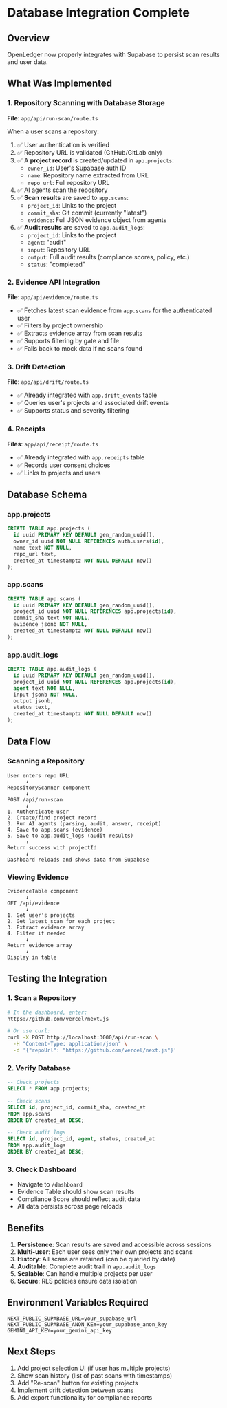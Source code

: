 # Database Integration Complete

## Overview
OpenLedger now properly integrates with Supabase to persist scan results and user data.

## What Was Implemented

### 1. Repository Scanning with Database Storage
**File**: `app/api/run-scan/route.ts`

When a user scans a repository:
1. ✅ User authentication is verified
2. ✅ Repository URL is validated (GitHub/GitLab only)
3. ✅ A **project record** is created/updated in `app.projects`:
   - `owner_id`: User's Supabase auth ID
   - `name`: Repository name extracted from URL
   - `repo_url`: Full repository URL
4. ✅ AI agents scan the repository
5. ✅ **Scan results** are saved to `app.scans`:
   - `project_id`: Links to the project
   - `commit_sha`: Git commit (currently "latest")
   - `evidence`: Full JSON evidence object from agents
6. ✅ **Audit results** are saved to `app.audit_logs`:
   - `project_id`: Links to the project
   - `agent`: "audit"
   - `input`: Repository URL
   - `output`: Full audit results (compliance scores, policy, etc.)
   - `status`: "completed"

### 2. Evidence API Integration
**File**: `app/api/evidence/route.ts`

- ✅ Fetches latest scan evidence from `app.scans` for the authenticated user
- ✅ Filters by project ownership
- ✅ Extracts evidence array from scan results
- ✅ Supports filtering by gate and file
- ✅ Falls back to mock data if no scans found

### 3. Drift Detection
**File**: `app/api/drift/route.ts`

- ✅ Already integrated with `app.drift_events` table
- ✅ Queries user's projects and associated drift events
- ✅ Supports status and severity filtering

### 4. Receipts
**Files**: `app/api/receipt/route.ts`

- ✅ Already integrated with `app.receipts` table
- ✅ Records user consent choices
- ✅ Links to projects and users

## Database Schema

### app.projects
```sql
CREATE TABLE app.projects (
  id uuid PRIMARY KEY DEFAULT gen_random_uuid(),
  owner_id uuid NOT NULL REFERENCES auth.users(id),
  name text NOT NULL,
  repo_url text,
  created_at timestamptz NOT NULL DEFAULT now()
);
```

### app.scans
```sql
CREATE TABLE app.scans (
  id uuid PRIMARY KEY DEFAULT gen_random_uuid(),
  project_id uuid NOT NULL REFERENCES app.projects(id),
  commit_sha text NOT NULL,
  evidence jsonb NOT NULL,
  created_at timestamptz NOT NULL DEFAULT now()
);
```

### app.audit_logs
```sql
CREATE TABLE app.audit_logs (
  id uuid PRIMARY KEY DEFAULT gen_random_uuid(),
  project_id uuid NOT NULL REFERENCES app.projects(id),
  agent text NOT NULL,
  input jsonb NOT NULL,
  output jsonb,
  status text,
  created_at timestamptz NOT NULL DEFAULT now()
);
```

## Data Flow

### Scanning a Repository

```
User enters repo URL
      ↓
RepositoryScanner component
      ↓
POST /api/run-scan
      ↓
1. Authenticate user
2. Create/find project record
3. Run AI agents (parsing, audit, answer, receipt)
4. Save to app.scans (evidence)
5. Save to app.audit_logs (audit results)
      ↓
Return success with projectId
      ↓
Dashboard reloads and shows data from Supabase
```

### Viewing Evidence

```
EvidenceTable component
      ↓
GET /api/evidence
      ↓
1. Get user's projects
2. Get latest scan for each project
3. Extract evidence array
4. Filter if needed
      ↓
Return evidence array
      ↓
Display in table
```

## Testing the Integration

### 1. Scan a Repository
```bash
# In the dashboard, enter:
https://github.com/vercel/next.js

# Or use curl:
curl -X POST http://localhost:3000/api/run-scan \
  -H "Content-Type: application/json" \
  -d '{"repoUrl": "https://github.com/vercel/next.js"}'
```

### 2. Verify Database
```sql
-- Check projects
SELECT * FROM app.projects;

-- Check scans
SELECT id, project_id, commit_sha, created_at 
FROM app.scans 
ORDER BY created_at DESC;

-- Check audit logs
SELECT id, project_id, agent, status, created_at 
FROM app.audit_logs 
ORDER BY created_at DESC;
```

### 3. Check Dashboard
- Navigate to `/dashboard`
- Evidence Table should show scan results
- Compliance Score should reflect audit data
- All data persists across page reloads

## Benefits

1. **Persistence**: Scan results are saved and accessible across sessions
2. **Multi-user**: Each user sees only their own projects and scans
3. **History**: All scans are retained (can be queried by date)
4. **Auditable**: Complete audit trail in `app.audit_logs`
5. **Scalable**: Can handle multiple projects per user
6. **Secure**: RLS policies ensure data isolation

## Environment Variables Required

```env
NEXT_PUBLIC_SUPABASE_URL=your_supabase_url
NEXT_PUBLIC_SUPABASE_ANON_KEY=your_supabase_anon_key
GEMINI_API_KEY=your_gemini_api_key
```

## Next Steps

1. Add project selection UI (if user has multiple projects)
2. Show scan history (list of past scans with timestamps)
3. Add "Re-scan" button for existing projects
4. Implement drift detection between scans
5. Add export functionality for compliance reports

